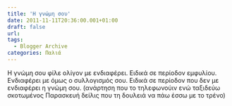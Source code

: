 ```yaml
---
title: 'Η γνώμη σου'
date: 2011-11-11T20:36:00.001+01:00
draft: false
url: 
tags:
  - Blogger Archive
categories: Παλιά
---
```


Η γνώμη σου φίλε ολίγον με ενδιαφέρει. Ειδικά σε περίοδον εμφυλίου. Ενδιαφέρει με όμως ο συλλογισμός σου. Ειδικά σε περίοδον που δεν με ενδιαφέρει η γνώμη σου. (ανάρτηση που το τηλεφωνούιν ενώ ταξιδεύω σκοτωμένος Παρασκευή δείλις που τη δουλειά να πάω έσσω με το τρένο)
